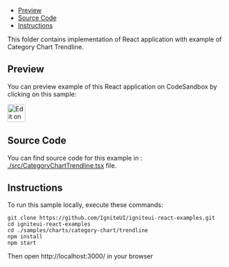 <!-- NOTE: do not change this file because it will be auto re-generated from template file: -->
<!-- https://github.com/IgniteUI/igniteui-react-examples/tree/master/templates/sample/ReadMe.md -->

<!-- ## Table of Contents -->
- [Preview](#Preview)
- [Source Code](#Source-Code)
- [Instructions](#Instructions)

This folder contains implementation of React application with example of Category Chart Trendline.
<!-- in the Category Chart component -->
<!-- [Category Chart](https://infragistics.com/Reactsite/components/category-chart.html) -->

## Preview

You can preview example of this React application on CodeSandbox by clicking on this sample:

<html lang="en" xmlns="http://www.w3.org/1999/xhtml">
    <body>
        <a target="_blank" href="https://codesandbox.io/s/github/IgniteUI/igniteui-react-examples/tree/master/samples/charts/category-chart/trendline?fontsize=14&hidenavigation=1&theme=dark&view=preview&file=/src/CategoryChartTrendline.tsx" rel="noopener noreferrer">
            <img height="40px" style="border-radius: 0.25rem" alt="Edit on CodeSandbox" src="https://static.infragistics.com/xplatform/images/sandbox/code.png"/>
        </a>
        <!-- <a target="_blank"
href="https://codesandbox.io/s/github/IgniteUI/igniteui-react-examples/tree/master/samples/maps/geo-map/binding-csv-points?fontsize=14&hidenavigation=1&theme=dark&view=preview">
            <img alt="Edit Sample" src="https://codesandbox.io/static/img/play-codesandbox.svg"/>
        </a> -->
        <!-- <a target="_blank" style="margin-left: 0.5rem"
href="https://codesandbox.io/embed/github/IgniteUI/igniteui-react-examples/tree/master/samples/charts/category-chart/trendline?fontsize=14&hidenavigation=1&theme=dark&view=preview&file=/src/CategoryChartTrendline.tsx">
            <img height="40px" style="border-radius: 5px" alt="View on CodeSandbox" src="https://static.infragistics.com/xplatform/images/sandbox/view.png"/>
        </a> -->
        <!-- <a target="_blank"
href="https://codesandbox.io/embed/github/IgniteUI/igniteui-react-examples/tree/master/samples/maps/geo-map/binding-csv-points?fontsize=14&hidenavigation=1&theme=dark&view=preview">
            <img alt="View on CodeSandbox" src="https://static.infragistics.com/xplatform/images/sandbox/view.png"/>
        </a>
https://codesandbox.io/embed/react-treemap-overview-rtb45
https://codesandbox.io/static/img/play-codesandbox.svg
https://codesandbox.io/embed/react-treemap-overview-rtb45?view=browser -->
    </body>
</html>

<!-- ## Sample Preview -->

<!-- <iframe
  src="https://codesandbox.io/embed/github/IgniteUI/igniteui-react-examples/tree/master/samples/charts/category-chart/trendline?fontsize=14&hidenavigation=1&theme=dark&view=preview&file=/src/CategoryChartTrendline.tsx"
  style="width:100%; height:400px; border:0; border-radius: 4px; overflow:hidden;"
  allow="accelerometer; ambient-light-sensor; camera; encrypted-media; geolocation; gyroscope; hid; microphone; midi; payment; usb; vr"
  sandbox="allow-forms allow-modals allow-popups allow-presentation allow-same-origin allow-scripts"
></iframe> -->

## Source Code

You can find source code for this example in :
[./src/CategoryChartTrendline.tsx](./src/CategoryChartTrendline.tsx) file.

<!-- The following section provides source code from:
`./src/CategoryChartTrendline.tsx` file: -->

<!-- ```tsx
import { IgrCategoryChart } from 'igniteui-react-charts';
import { IgrCategoryChartModule } from 'igniteui-react-charts';
import { IgrLegend } from 'igniteui-react-charts';
import { IgrLegendModule } from 'igniteui-react-charts';
import * as React from 'react';
import { CategoryChartSharedData } from './CategoryChartSharedData';

IgrCategoryChartModule.register();
IgrLegendModule.register();

export default class CategoryChartTrendline extends React.Component<any, any> {
    public data: any[];
    public chart: IgrCategoryChart;
    public legend: IgrLegend;

    constructor(props: any) {
        super(props);

        this.onChartRef = this.onChartRef.bind(this);
        this.onLegendRef = this.onLegendRef.bind(this);

        this.state = { trendLineType: "QuarticFit" }
        this.initData();
    }

    public render() {
        return (
            <div className="igContainer" >
                <div className="igOptions">
                    <span className="igOptions-label">Trend Line Type: </span>
                    <select
                        value={this.state.trendLineType}
                        onChange={this.onTrendlineTypeChanged}>
                        <option>LinearFit</option>
                        <option>QuadraticFit</option>
                        <option>CubicFit</option>
                        <option>QuarticFit</option>
                        <option>QuinticFit</option>
                        <option>LogarithmicFit</option>
                        <option>ExponentialFit</option>
                        <option>PowerLawFit</option>
                        <option>SimpleAverage</option>
                        <option>ExponentialAverage</option>
                        <option>ModifiedAverage</option>
                        <option>CumulativeAverage</option>
                        <option>WeightedAverage</option>
                        <option>None</option>
                    </select>
                </div>

            <div className="igComponent" style={{height: "calc(100% - 50px)"}} >
                <IgrCategoryChart
                    ref={this.onChartRef}
                    width="100%"
                    height="100%"
                    chartType="Point"
                    markerTypes="Circle"
                    chartTitle="Average Temperature over 2000 Years"
                    dataSource={this.data}
                    trendLineType={this.state.trendLineType}
                    trendLineThickness={2}
                    trendLinePeriod={20}
                    yAxisMinimumValue={0}
                    yAxisTitle="Temperature (C)"
                    xAxisTitle="Years"/>
            </div>
            <div className="igLegend">
                <IgrLegend ref={this.onLegendRef} orientation="Horizontal"  />
            </div>

        </div>
        );
    }

    public onTrendlineTypeChanged = (e: any) =>{
        this.setState({trendLineType: e.target.value});
    }

    public onChartRef(chart: IgrCategoryChart) {
        this.chart = chart;
        if (this.legend) {
            this.chart.legend = this.legend;
            this.chart.includedProperties = ["Value", "Label"];
            this.chart.excludedProperties = ["High", "Low"];
        }
    }

    public onLegendRef(legend: IgrLegend) {
        this.legend = legend;
        if (this.chart) {
            this.chart.legend = this.legend;
        }
    }

    public initData() {

        // generating average temperature for a few cities
        const eg: any = CategoryChartSharedData.getTemperatures(30, 0, 2000);
        const it: any = CategoryChartSharedData.getTemperatures(20, 0, 2000);
        const uk: any = CategoryChartSharedData.getTemperatures(10, 0, 2000);

        // setting data intent for Series Title
        uk.__dataIntents = {
            Value: ["SeriesTitle/London"]
        };
        it.__dataIntents = {
            Value: ["SeriesTitle/Rome"]
        };
        eg.__dataIntents = {
            Value: ["SeriesTitle/Cairo"]
        };
        this.data = [ eg, it, uk ];
    }
}

``` -->

## Instructions
To run this sample locally, execute these commands:

```
git clone https://github.com/IgniteUI/igniteui-react-examples.git
cd igniteui-react-examples
cd ./samples/charts/category-chart/trendline
npm install
npm start

```

Then open http://localhost:3000/ in your browser

